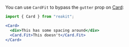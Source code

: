You can use `CardFit` to bypass the `gutter` prop on [Card](../Card/Card.md):

```jsx
import { Card } from "reakit";

<Card>
  <div>This has some spacing around</div>
  <Card.Fit>This doesn't</Card.Fit>
</Card>
```
